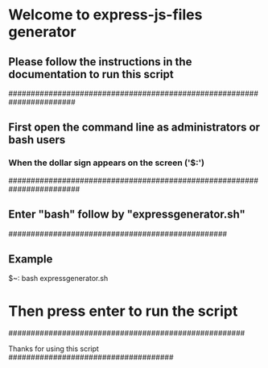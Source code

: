 # Welcome to express-js-files generator

## Please follow the instructions in the documentation to run this script
#######################################################################
## First open the command line  as administrators or bash users
   ####
 ### When the dollar sign appears on the screen ('$:')
########################################################################

## Enter "bash" follow by "expressgenerator.sh"  
#################################################
## Example

$~: bash expressgenerator.sh
# Then press enter to run the script
#####################################################

Thanks for  using   this script
#####################################
